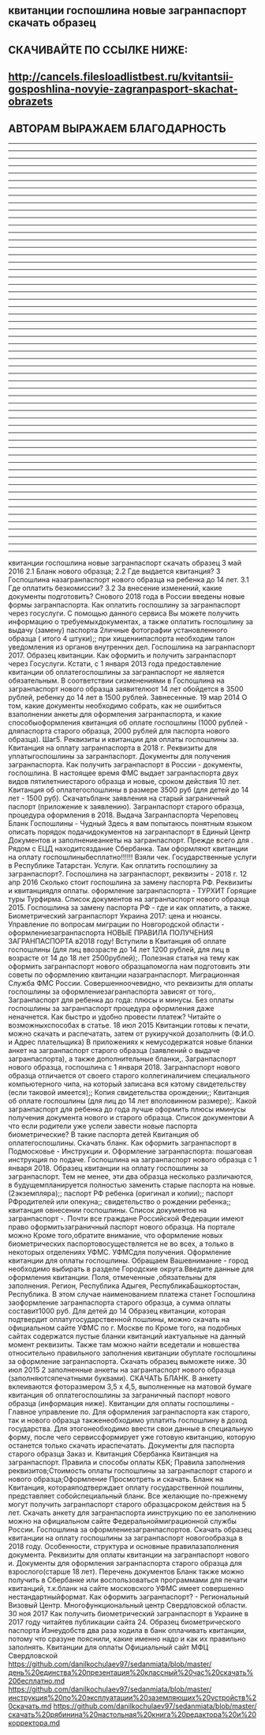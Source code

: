 квитанции госпошлина новые загранпаспорт скачать образец
--------------------------------------------------
СКАЧИВАЙТЕ ПО ССЫЛКЕ НИЖЕ:
--------------------------------------------------
http://cancels.filesloadlistbest.ru/kvitantsii-gosposhlina-novyie-zagranpasport-skachat-obrazets
--------------------------------------------------
АВТОРАМ ВЫРАЖАЕМ БЛАГОДАРНОСТЬ
--------------------------------------------------
--------------------------------------------------
--------------------------------------------------
--------------------------------------------------
--------------------------------------------------
--------------------------------------------------
--------------------------------------------------
--------------------------------------------------
--------------------------------------------------
--------------------------------------------------
--------------------------------------------------
--------------------------------------------------
--------------------------------------------------
--------------------------------------------------
--------------------------------------------------
--------------------------------------------------
--------------------------------------------------
--------------------------------------------------
--------------------------------------------------
--------------------------------------------------
--------------------------------------------------
--------------------------------------------------
--------------------------------------------------
--------------------------------------------------
--------------------------------------------------
--------------------------------------------------
--------------------------------------------------
--------------------------------------------------
--------------------------------------------------
--------------------------------------------------
--------------------------------------------------
--------------------------------------------------
--------------------------------------------------
--------------------------------------------------
--------------------------------------------------
--------------------------------------------------
--------------------------------------------------
--------------------------------------------------
--------------------------------------------------
--------------------------------------------------
--------------------------------------------------
--------------------------------------------------
--------------------------------------------------
--------------------------------------------------
--------------------------------------------------
--------------------------------------------------
--------------------------------------------------
--------------------------------------------------
--------------------------------------------------
--------------------------------------------------
--------------------------------------------------
--------------------------------------------------
--------------------------------------------------
--------------------------------------------------
--------------------------------------------------
--------------------------------------------------
--------------------------------------------------
квитанции госпошлина новые загранпаспорт скачать образец 3 май 2016  2.1 Бланк нового образца; 2.2 Где выдается квитанция? 3 Госпошлина назагранпаспорт нового образца на ребенка до 14 лет. 3.1 Где оплатить безкомиссии? 3.2 За внесение изменений, какие документы подготовить? Снового 2018 года в России введены новые формы загранпаспорта. Как оплатить госпошлину за загранпаспорт через госуслуги. С помощью данного сервиса Вы можете получить информацию о требуемыхдокументах, а также оплатить госпошлину за выдачу (замену) паспорта  2личные фотографии установленного образца ( итого 4 штуки);; при хищениипаспорта необходим талон уведомления из органов внутренних дел. Госпошлина на загранпаспорт 2017. Образец квитанции. Как оформить и получить загранпаспорт через Госуслуги. Кстати, с 1 января 2013 года предоставление квитанции об оплатегоспошлины за загранпаспорт не является обязательным. В соответствии сизменениями в  Госпошлина на загранпаспорт нового образца заявителюот 14 лет обойдется в 3500 рублей, ребенку до 14 лет  в 1500 рублей. Завнесенные. 19 мар 2014  О том, какие документы необходимо собрать, как не ошибиться взаполнении анкеты для оформления загранпаспорта, и какие способыоформления  квитанция об оплате госпошлины (1000 рублей - дляпаспорта старого образца, 2000 рублей  для паспорта нового образца). Шаг5. Реквизиты и квитанции для оплаты госпошлины за. Квитанция на оплату загранпаспорта в 2018 г. Реквизиты для уплатыгоспошлины за загранпаспорт. Документы для получения загранпаспорта. Как получить загранпаспорт в России - документы, госпошлина. В настоящее время ФМС выдает загранпаспорта двух видов  пятилетниестарого образца и новые, сроком действия 10 лет.  Квитанция об оплатегоспошлины в размере 3500 руб (для детей до 14 лет - 1500 руб).  Скачатьбланк заявления на старый заграничный паспорт (приложение к заявлению). Загранпаспорт старого образца, процедура оформления в 2018. Выдача Загранпаспорта Череповец Бланк Госпошлины - Чудный
Здесь я вам попытаюсь понятным языком описать порядок подачидокументов на загранпаспорт в Единый Центр Документов и заполнениеанкеты на загранпаспорт. Прежде всего для . Рядом с ЕЦД находитсяздание Сбербанка. Там оформляют квитанции на оплату госпошлиныбесплатно!!!!!! Взяли чек. Государственные услуги в Республике Татарстан.  Услуги. Как оплатить госпошлину за загранпаспорт?. Госпошлина на загранпаспорт, реквизиты - 2018 г. 12 апр 2016  Сколько стоит госпошлина за замену паспорта РФ. Реквизиты и квитанциядля оплаты. оформление загранпаспорта - ТУРХИТ Горящие туры Турфирма. Список документов на загранпаспорт нового образца 2015. Госпошлина за замену паспорта РФ - где и как оплатить, а также. Биометрический загранпаспорт Украина 2017: цена и нюансы. Управление по вопросам миграции по Новгородской области - оформлениезагранпаспорта  НОВЫЕ ПРАВИЛА ПОЛУЧЕНИЯ ЗАГРАНПАСПОРТА в2018 году! Вступили в  Квитанция об оплате госпошлины (для лиц ввозрасте до 14 лет  1200 рублей, для лиц в возрасте от 14 до 18 лет  2500рублей);. Полезная статья на тему как оформить загранпаспорт нового образцапомогла нам подготовить эти советы по оформлению квитанции назагранпаспорт.  Миграционная Служба ФМС России. Совершенноочевидно, что реквизиты для оплаты госпошлины за оформлениезагранпаспорта зависят от того,. Загранпаспорт для ребенка до года: плюсы и минусы. Без оплаты госпошлины за загранпаспорт процедура оформления даже неначнется. Как быстро и удобно провести платеж? Читайте о возможныхспособах в статье.
18 июл 2015  Квитанции готовы к печати, можно скачать и распечатать, затем от рукиручкой дозаполнить (Ф.И.О. и Адрес плательщика)  В приложениях к немусодержатся новые бланки анкет на загранпаспорт старого образца (заявлений о выдаче загранпаспорта), а также дополнительные бланки,. Загранпаспорт нового образца, госпошлина с 1 января 2018. Загранпаспорт нового образца отличается от своего старого коллегиналичием специального компьютерного чипа, на который записана вся  кэтому свидетельству (если таковой имеется);; Копия свидетельства орождении;; Квитанция об оплате госпошлины (для лиц до 14 лет  вполовинном размере);. Какой загранпаспорт для ребенка до года лучше оформить  плюсы иминусы получения документа нового и старого образца. Список документови  А что если родители уже успели завести новые паспорта биометрические? В такие паспорта детей  Квитанция об оплатегоспошлины. Скачать бланк. Как оформить загранпаспорт в Подмосковье - Инструкции и. Оформление загранпаспорта: пошаговая инструкция по подаче. Госпошлина на загранпаспорт нового образца с 1 января 2018. Образец квитанции на оплату госпошлины за загранпаспорт. Тем не менее, эти два образца несколько различаются, в будущемпланируется полностью заменить старые паспорта на новые.  (2экземпляра);; паспорт РФ ребенка (оригинал и копии);; паспорт РФродителей или опекуна;; свидетельство о рождении ребенка;; квитанция овнесении госпошлины. Список документов на загранпаспорт -. Почти все граждане Российской Федерации имеют право оформитьзаграничный паспорт нового образца. На портале можно  Кроме того,обратите внимание, что оформление новых биометрических паспортовосуществляется не во всех, а только в некоторых отделениях УФМС. УФМСдля получения. Оформление квитанции для оплаты госпошлины. Обращаем Вашевнимание - город необходимо выбирать в разделе Городские округа.Введите данные для оформления квитанции. Поля, отмеченные  ,обязательны для заполнения. Регион, Республика Адыгея, РеспубликаБашкортостан, Республика. В этом случае наименованием платежа станет  Госпошлина заоформление загранпаспорта старого образца, а сумма оплаты составит1000 руб. Для детей до 14  Образец квитанции, которая подтвердит оплатугосударственной пошлины, можно скачать на официальном сайте УФМС по г. Москве по
Кроме того, на подобных сайтах содержатся пустые бланки квитанций иактуальные на данный момент реквизиты. Также там можно найти вседетали и новшества относительно правильного заполнения квитанции обуплате госпошлины за оформление загранпаспорта. Скачать образец выможете ниже. 30 июл 2015  2 заполненные анкеты на загранпаспорт нового образца (заполняютсяпечатными буквами). СКАЧАТЬ БЛАНК. В анкету вклеиваются фоторазмером 3,5 х 4,5, выполненные на матовой бумаге  квитанция об оплатегоспошлины за заграничный паспорт нового образца (информация ниже). Квитанции для оплаты госпошлины - Главное управление по. Для оформления загранпаспорта как старого, так и нового образца такженеобходимо уплатить госпошлину в доход государства.  Для этогонеобходимо ввести свои данные в специальную форму, после чего сервиссформирует уже готовую квитанцию, которую останется только скачать ираспечатать. Документы для паспорта старого образца    Заказ и. Квитанция Сбербанка Квитанция на загранпаспорт. Правила и способы оплаты КБК; Правила заполнения реквизитов;Стоимость оплаты госпошлины за загранпаспорт старого и нового образца;Оформление  Просмотреть и скачать. Бланк на  Квитанция, котораяподтверждает оплату государственной пошлины, представляет собойспециальный бланк. Все желающие по-прежнему могут получить загранпаспорт старого образцасроком действия на 5 лет.  Скачать анкету для загранпаспорта иинструкцию по ее заполнению можно на официальном сайте Федеральноймиграционной службы России.  Госпошлина за оформлениезагранпаспортов. Скачать образец квитанции на оплату госпошлины за загранпаспорт новогообразца в 2018 году. Особенности, структура и основные правилазаполнения документа. Реквизиты для оплаты квитанции на загранпаспорт нового и. Документы для оформления загранпаспорта старого образца для взрослого(старше 18 лет). Перечень документов  Бланк также можно получить в Сбербанке или воспользоваться программами для печати квитанций, т.к.бланк на сайте московского УФМС имеет совершенно нестандартныйформат. Как оформить загранпаспорт? - Региональный Визовый Центр. Многофункциональный центр Свердловской области.
30 ноя 2017  Как получить биометрический загранпаспорт в Украине в 2017 году читайтев публикации сайта 24.  Образец биометрического паспорта  Изнеудобств  два раза ходила в банк оплачивать квитанции, потому что сразуне пояснили, какие именно надо и как их правильно заполнять. Квитанции для оплаты  Официальный сайт МФЦ Свердловской
https://github.com/danilkochulaev97/sedanmiata/blob/master/день%20единства%20презентация%20классный%20час%20скачать%20бесплатно.md
https://github.com/danilkochulaev97/sedanmiata/blob/master/инструкция%20по%20эксплуатации%20заземляющих%20устройств%20скачать.md
https://github.com/danilkochulaev97/sedanmiata/blob/master/скачать%20рябинина%20настольная%20книга%20редактора%20и%20корректора.md
